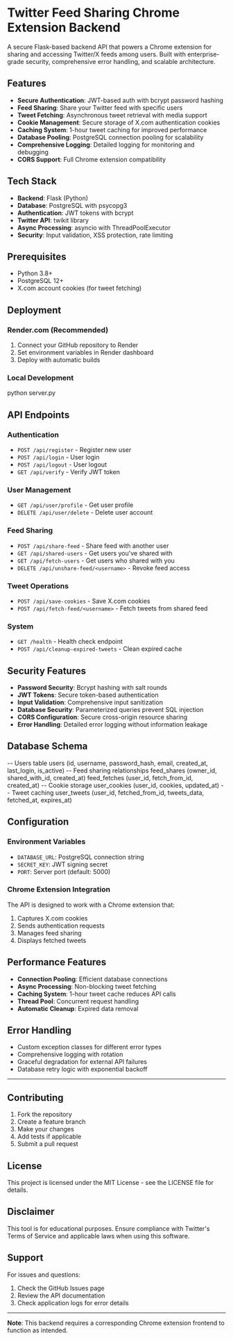 # Twitter Feed Sharing Chrome Extension Backend

A secure Flask-based backend API that powers a Chrome extension for sharing and accessing Twitter/X feeds among users. Built with enterprise-grade security, comprehensive error handling, and scalable architecture.

## Features

- **Secure Authentication**: JWT-based auth with bcrypt password hashing
- **Feed Sharing**: Share your Twitter feed with specific users
- **Tweet Fetching**: Asynchronous tweet retrieval with media support
- **Cookie Management**: Secure storage of X.com authentication cookies
- **Caching System**: 1-hour tweet caching for improved performance
- **Database Pooling**: PostgreSQL connection pooling for scalability
- **Comprehensive Logging**: Detailed logging for monitoring and debugging
- **CORS Support**: Full Chrome extension compatibility

## Tech Stack

- **Backend**: Flask (Python)
- **Database**: PostgreSQL with psycopg3
- **Authentication**: JWT tokens with bcrypt
- **Twitter API**: twikit library
- **Async Processing**: asyncio with ThreadPoolExecutor
- **Security**: Input validation, XSS protection, rate limiting

## Prerequisites

- Python 3.8+
- PostgreSQL 12+
- X.com account cookies (for tweet fetching)

## Deployment

### Render.com (Recommended)
1. Connect your GitHub repository to Render
2. Set environment variables in Render dashboard
3. Deploy with automatic builds

### Local Development

python server.py


## API Endpoints

### Authentication
- `POST /api/register` - Register new user
- `POST /api/login` - User login
- `POST /api/logout` - User logout
- `GET /api/verify` - Verify JWT token

### User Management
- `GET /api/user/profile` - Get user profile
- `DELETE /api/user/delete` - Delete user account

### Feed Sharing
- `POST /api/share-feed` - Share feed with another user
- `GET /api/shared-users` - Get users you've shared with
- `GET /api/fetch-users` - Get users who shared with you
- `DELETE /api/unshare-feed/<username>` - Revoke feed access

### Tweet Operations
- `POST /api/save-cookies` - Save X.com cookies
- `POST /api/fetch-feed/<username>` - Fetch tweets from shared feed

### System
- `GET /health` - Health check endpoint
- `POST /api/cleanup-expired-tweets` - Clean expired cache

## Security Features

- **Password Security**: Bcrypt hashing with salt rounds
- **JWT Tokens**: Secure token-based authentication
- **Input Validation**: Comprehensive input sanitization
- **Database Security**: Parameterized queries prevent SQL injection
- **CORS Configuration**: Secure cross-origin resource sharing
- **Error Handling**: Detailed error logging without information leakage

## Database Schema

-- Users table
users (id, username, password_hash, email, created_at, last_login, is_active)
-- Feed sharing relationships
feed_shares (owner_id, shared_with_id, created_at)
feed_fetches (user_id, fetch_from_id, created_at)
-- Cookie storage
user_cookies (user_id, cookies, updated_at)
-- Tweet caching
user_tweets (user_id, fetched_from_id, tweets_data, fetched_at, expires_at)


## Configuration

### Environment Variables
- `DATABASE_URL`: PostgreSQL connection string
- `SECRET_KEY`: JWT signing secret
- `PORT`: Server port (default: 5000)

### Chrome Extension Integration
The API is designed to work with a Chrome extension that:
1. Captures X.com cookies
2. Sends authentication requests
3. Manages feed sharing
4. Displays fetched tweets

## Performance Features

- **Connection Pooling**: Efficient database connections
- **Async Processing**: Non-blocking tweet fetching
- **Caching System**: 1-hour tweet cache reduces API calls
- **Thread Pool**: Concurrent request handling
- **Automatic Cleanup**: Expired data removal

## Error Handling

- Custom exception classes for different error types
- Comprehensive logging with rotation
- Graceful degradation for external API failures
- Database retry logic with exponential backoff

---

## Contributing

1. Fork the repository
2. Create a feature branch
3. Make your changes
4. Add tests if applicable
5. Submit a pull request

## License

This project is licensed under the MIT License - see the LICENSE file for details.

## Disclaimer

This tool is for educational purposes. Ensure compliance with Twitter's Terms of Service and applicable laws when using this software.

## Support

For issues and questions:
1. Check the GitHub Issues page
2. Review the API documentation
3. Check application logs for error details

---

**Note**: This backend requires a corresponding Chrome extension frontend to function as intended.

